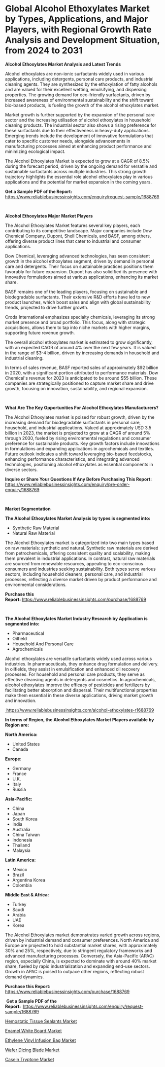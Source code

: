 <p><h1>Global Alcohol Ethoxylates Market by Types, Applications, and Major Players, with Regional Growth Rate Analysis and Development Situation, from 2024 to 2031</h1></p><p><strong>Alcohol Ethoxylates Market Analysis and Latest Trends</strong></p>
<p><p>Alcohol ethoxylates are non-ionic surfactants widely used in various applications, including detergents, personal care products, and industrial cleaning agents. They are synthesized by the ethoxylation of fatty alcohols and are valued for their excellent wetting, emulsifying, and dispersing properties. The growing demand for eco-friendly surfactants, driven by increased awareness of environmental sustainability and the shift toward bio-based products, is fueling the growth of the alcohol ethoxylates market.</p><p>Market growth is further supported by the expansion of the personal care sector and the increasing utilisation of alcohol ethoxylates in household cleaning products. The industrial sector also shows a rising preference for these surfactants due to their effectiveness in heavy-duty applications. Emerging trends include the development of innovative formulations that cater to specific customer needs, alongside advancements in manufacturing processes aimed at enhancing product performance and minimizing ecological impact.</p><p>The Alcohol Ethoxylates Market is expected to grow at a CAGR of 8.5% during the forecast period, driven by the ongoing demand for versatile and sustainable surfactants across multiple industries. This strong growth trajectory highlights the essential role alcohol ethoxylates play in various applications and the potential for market expansion in the coming years.</p></p>
<p><strong>Get a Sample PDF of the Report:&nbsp;</strong> <a href="https://www.reliablebusinessinsights.com/enquiry/request-sample/1688769?utm_campaign=63&utm_medium=2&utm_source=Github&utm_content=ia&utm_term=11112024&utm_id=alcohol-ethoxylates">https://www.reliablebusinessinsights.com/enquiry/request-sample/1688769</a></p>
<p>&nbsp;</p>
<p><strong>Alcohol Ethoxylates Major Market Players</strong></p>
<p><p>The Alcohol Ethoxylates Market features several key players, each contributing to its competitive landscape. Major companies include Dow Chemical Company, Dupont, Shell Chemicals, and BASF, among others, offering diverse product lines that cater to industrial and consumer applications. </p><p>Dow Chemical, leveraging advanced technologies, has seen consistent growth in the alcohol ethoxylates segment, driven by demand in personal care and detergents. Their focus on sustainable practices positions them favorably for future expansion. Dupont has also solidified its presence with innovative formulations aimed at various applications, enhancing its market share.</p><p>BASF remains one of the leading players, focusing on sustainable and biodegradable surfactants. Their extensive R&D efforts have led to new product launches, which boost sales and align with global sustainability trends, projected to drive further growth. </p><p>Croda International emphasizes specialty chemicals, leveraging its strong market presence and broad portfolio. This focus, along with strategic acquisitions, allows them to tap into niche markets with higher margins, supporting future revenue growth. </p><p>The overall alcohol ethoxylates market is estimated to grow significantly, with an expected CAGR of around 4% over the next few years. It is valued in the range of $3-4 billion, driven by increasing demands in household and industrial cleaning.</p><p>In terms of sales revenue, BASF reported sales of approximately $92 billion in 2020, with a significant portion attributed to performance materials. Dow Chemical's revenue for 2023 is anticipated to be around $55 billion. These companies are strategically positioned to capture market share and drive growth, focusing on innovation, sustainability, and regional expansion.</p></p>
<p>&nbsp;</p>
<p><strong>What Are The Key Opportunities For Alcohol Ethoxylates Manufacturers?</strong></p>
<p><p>The Alcohol Ethoxylates market is poised for robust growth, driven by the increasing demand for biodegradable surfactants in personal care, household, and industrial applications. Valued at approximately USD 3.5 billion in 2023, the market is projected to grow at a CAGR of around 5% through 2030, fueled by rising environmental regulations and consumer preference for sustainable products. Key growth factors include innovations in formulations and expanding applications in agrochemicals and textiles. Future outlook indicates a shift toward leveraging bio-based feedstocks, enhancing performance characteristics, and integrating advanced technologies, positioning alcohol ethoxylates as essential components in diverse sectors.</p></p>
<p><strong>Inquire or Share Your Questions If Any Before Purchasing This Report:</strong> <a href="https://www.reliablebusinessinsights.com/enquiry/pre-order-enquiry/1688769?utm_campaign=63&utm_medium=2&utm_source=Github&utm_content=ia&utm_term=11112024&utm_id=alcohol-ethoxylates">https://www.reliablebusinessinsights.com/enquiry/pre-order-enquiry/1688769</a></p>
<p>&nbsp;</p>
<p><strong>Market Segmentation</strong></p>
<p><strong>The Alcohol Ethoxylates Market Analysis by types is segmented into:</strong></p>
<p><ul><li>Synthetic Raw Material</li><li>Natural Raw Material</li></ul></p>
<p><p>The Alcohol Ethoxylates market is categorized into two main types based on raw materials: synthetic and natural. Synthetic raw materials are derived from petrochemicals, offering consistent quality and scalability, making them prevalent in industrial applications. In contrast, natural raw materials are sourced from renewable resources, appealing to eco-conscious consumers and industries seeking sustainability. Both types serve various sectors, including household cleaners, personal care, and industrial processes, reflecting a diverse market driven by product performance and environmental considerations.</p></p>
<p><strong>Purchase this Report:&nbsp;</strong><a href="https://www.reliablebusinessinsights.com/purchase/1688769?utm_campaign=63&utm_medium=2&utm_source=Github&utm_content=ia&utm_term=11112024&utm_id=alcohol-ethoxylates">https://www.reliablebusinessinsights.com/purchase/1688769</a></p>
<p>&nbsp;</p>
<p><strong>The Alcohol Ethoxylates Market Industry Research by Application is segmented into:</strong></p>
<p><ul><li>Pharmaceutical</li><li>Oilfield</li><li>Household And Personal Care</li><li>Agrochemicals</li></ul></p>
<p><p>Alcohol ethoxylates are versatile surfactants widely used across various industries. In pharmaceuticals, they enhance drug formulation and delivery. In oilfields, they assist in emulsification and enhanced oil recovery processes. For household and personal care products, they serve as effective cleansing agents in detergents and cosmetics. In agrochemicals, alcohol ethoxylates improve the efficacy of pesticides and fertilizers by facilitating better absorption and dispersal. Their multifunctional properties make them essential in these diverse applications, driving market growth and innovation.</p></p>
<p><a href="https://www.reliablebusinessinsights.com/alcohol-ethoxylates-r1688769?utm_campaign=63&utm_medium=2&utm_source=Github&utm_content=ia&utm_term=11112024&utm_id=alcohol-ethoxylates">&nbsp;https://www.reliablebusinessinsights.com/alcohol-ethoxylates-r1688769</a></p>
<p><strong>In terms of Region, the Alcohol Ethoxylates Market Players available by Region are:</strong></p>
<p>
    <p> <strong> North America: </strong>
        <ul>
            <li>United States</li>
            <li>Canada</li>
        </ul>
        </p> 
    <p> <strong> Europe: </strong>
        <ul>
            <li>Germany</li>
            <li>France</li>
            <li>U.K.</li>
            <li>Italy</li>
            <li>Russia</li>
        </ul>
        </p> 
    <p> <strong> Asia-Pacific: </strong>
        <ul>
            <li>China</li>
            <li>Japan</li>
            <li>South Korea</li>
            <li>India</li>
            <li>Australia</li>
            <li>China Taiwan</li>
            <li>Indonesia</li>
            <li>Thailand</li>
            <li>Malaysia</li>
        </ul>
        </p> 
    <p> <strong> Latin America: </strong>
        <ul>
            <li>Mexico</li>
            <li>Brazil</li>
            <li>Argentina Korea</li>
            <li>Colombia</li>
        </ul>
        </p> 
    <p> <strong> Middle East & Africa: </strong>
        <ul>
            <li>Turkey</li>
            <li>Saudi</li>
            <li>Arabia</li>
            <li>UAE</li>
            <li>Korea</li>
        </ul>
    </p>
    </p>
<p><p>The Alcohol Ethoxylates market demonstrates varied growth across regions, driven by industrial demand and consumer preferences. North America and Europe are projected to hold substantial market shares, with approximately 30% and 25%, respectively, due to stringent regulatory frameworks and advanced manufacturing processes. Conversely, the Asia-Pacific (APAC) region, especially China, is expected to dominate with around 40% market share, fueled by rapid industrialization and expanding end-use sectors. Growth in APAC is poised to outpace other regions, reflecting robust demand dynamics.</p></p>
<p><strong>Purchase this Report: </strong><a href="https://www.reliablebusinessinsights.com/purchase/1688769?utm_campaign=63&utm_medium=2&utm_source=Github&utm_content=ia&utm_term=11112024&utm_id=alcohol-ethoxylates">https://www.reliablebusinessinsights.com/purchase/1688769</a></p>
<p>&nbsp;<strong>Get a Sample PDF of the Report:&nbsp;&nbsp;</strong><a href="https://www.reliablebusinessinsights.com/enquiry/request-sample/1688769?utm_campaign=63&utm_medium=2&utm_source=Github&utm_content=ia&utm_term=11112024&utm_id=alcohol-ethoxylates">https://www.reliablebusinessinsights.com/enquiry/request-sample/1688769</a></p>
<p><strong></strong></p>
<p><p><a href="https://issuu.com/reportprime-2/docs/hemostatic-tissue-sealants-market-s_6f1365d8d42a03?utm_campaign=63&utm_medium=2&utm_source=Github&utm_content=ia&utm_term=11112024&utm_id=alcohol-ethoxylates">Hemostatic Tissue Sealants Market</a></p><p><a href="https://github.com/maq4brod/Market-Research-Report-List-1/blob/main/enamel-white-board-market.md?utm_campaign=63&utm_medium=2&utm_source=Github&utm_content=ia&utm_term=11112024&utm_id=alcohol-ethoxylates">Enamel White Board Market</a></p><p><a href="https://issuu.com/reportprime-2/docs/ethylene-vinyl-infusion-bag-market-_2eef8d6597706c?utm_campaign=63&utm_medium=2&utm_source=Github&utm_content=ia&utm_term=11112024&utm_id=alcohol-ethoxylates">Ethylene Vinyl Infusion Bag Market</a></p><p><a href="https://www.linkedin.com/pulse/wafer-dicing-blade-market-outlook-share-analysis-growth-trends-1knjc?utm_campaign=63&utm_medium=2&utm_source=Github&utm_content=ia&utm_term=11112024&utm_id=alcohol-ethoxylates">Wafer Dicing Blade Market</a></p><p><a href="https://github.com/rovj3gerson/Market-Research-Report-List-1/blob/main/casein-tryptone-market.md?utm_campaign=63&utm_medium=2&utm_source=Github&utm_content=ia&utm_term=11112024&utm_id=alcohol-ethoxylates">Casein Tryptone Market</a></p></p>